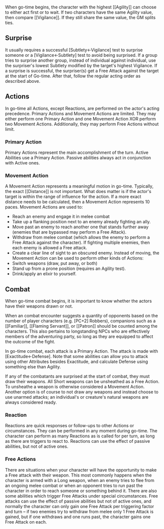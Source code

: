 When go-time begins, the character with the highest [[Agility]] can choose to either act first or to wait. If two characters have the same Agility value, then compare [[Vigilance]]. If they still share the same value, the GM splits ties.
## Surprise
It usually requires a successful \[Subtlety←Vigilance\] test to surprise someone or a \[Vigilance←Subtlety\] test to avoid being surprised. If a group tries to surprise another group, instead of individual against individual, use the surpriser's lowest Subtlety modified by the target's highest Vigilance. If a surprise is successful, the surpriser(s) get a Free Attack against the target at the start of Go-time. After that, follow the regular acting order as described above.
## Actions
In go-time all Actions, except Reactions, are performed on the actor's acting precedence. Primary Actions and Movement Actions are limited. They may either perform one Primary Action and one Movement Action XOR perform two Movement Actions. Additionally, they may perform Free Actions without limit.
### Primary Action
Primary Actions represent the main accomplishment of the turn. Active Abilities use a Primary Action. Passive abilities always act in conjunction with Active ones.
### Movement Action
A Movement Action represents a meaningful motion in go-time. Typically, the exact [[Distance]] is not important. What does matter is if the actor's target is within the range of influence for the action. If a more exact distance needs to be calculated, then a Movement Action represents 10 paces. Movement Actions are used to:
* Reach an enemy and engage it in melee combat
* Take up a flanking position next to an enemy already fighting an ally.
* Move past an enemy to reach another one that stands further away (enemies that are bypassed may perform a Free Attack).
* Withdraw from melee combat (which allows the enemy to perform a Free Attack against the character). If fighting multiple enemies, then each enemy is allowed a Free attack.
* Create a clear line of sight to an obscured enemy. Instead of moving, the Movement Action can be used to perform other kinds of Actions:
* Switch weapons (draw, put away, or both)
* Stand up from a prone position (requires an Agility test).
* Drink/apply an elixir to yourself.
## Combat
When go-time combat begins, it is important to know whether the actors have their weapons drawn or not.

When an combat encounter suggests a quantity of opponents based on the number of player characters (e.g. \[PC+2\] Robbers), companions such as a [[Familiar]], [[Flaming Servant]], or [[Patron]] should be counted among the characters. This also pertains to longstanding NPCs who are effectively members of the adventuring party, so long as they are equipped to affect the outcome of the fight.

In go-time combat, each attack is a Primary Action. The attack is made with \[Exactitude←Defense\]. Note that some abilities can allow you to attack using other Attributes besides Exactitude, and calculate Defense using something else than Agility.

If any of the combatants are surprised at the start of combat, they must draw their weapons. All Short weapons can be unsheathed as a Free Action. To unsheathe a weapon is otherwise considered a Movement Action. Another option is of course to not draw any weapons and instead choose to use unarmed attacks; an individual's or creature's natural weapons are always considered ready.
### Reaction
Reactions are quick responses or follow-ups to other Actions or circumstances. They can be performed in any moment during go-time. The character can perform as many Reactions as is called for per turn, as long as there are triggers to react to. Reactions can use the effect of passive abilities, but not of active ones.
### Free Actions
There are situations when your character will have the opportunity to make a Free attack with their weapon. This most commonly happens when the character is armed with a Long weapon, when an enemy tries to flee from an ongoing melee combat or when an opponent tries to run past the character in order to reach someone or something behind it. There are also some abilities which trigger Free Attacks under special circumstances. Free attacks can use the effect of passive abilities but not of active ones, and normally the character can only gain one Free Attack per triggering factor and turn – if two enemies try to withdraw from melee only 1 Free Attack is gained, but if one withdraws and one runs past, the character gains one Free Attack on each.